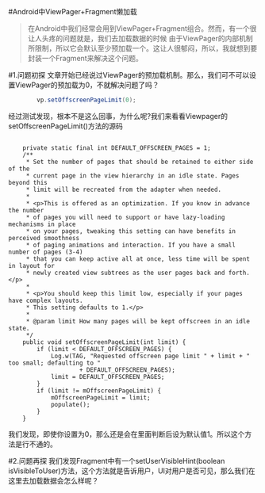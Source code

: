 #Android中ViewPager+Fragment懒加载

>在Android中我们经常会用到ViewPager+Fragment组合。然而，有一个很让人头疼的问题就是，我们去加载数据的时候
由于ViewPager的内部机制所限制，所以它会默认至少预加载一个。这让人很郁闷，所以，我就想到要封装一个Fragment来解决这个问题。

#1.问题初探
文章开始已经说过ViewPager的预加载机制。那么，我们可不可以设置ViewPager的预加载为0，不就解决问题了吗？

```java
        vp.setOffscreenPageLimit(0);
```
经过测试发现，根本不是这么回事，为什么呢?我们来看看Viewpager的setOffscreenPageLimit()方法的源码

```

    private static final int DEFAULT_OFFSCREEN_PAGES = 1;
    /**
     * Set the number of pages that should be retained to either side of the
     * current page in the view hierarchy in an idle state. Pages beyond this
     * limit will be recreated from the adapter when needed.
     *
     * <p>This is offered as an optimization. If you know in advance the number
     * of pages you will need to support or have lazy-loading mechanisms in place
     * on your pages, tweaking this setting can have benefits in perceived smoothness
     * of paging animations and interaction. If you have a small number of pages (3-4)
     * that you can keep active all at once, less time will be spent in layout for
     * newly created view subtrees as the user pages back and forth.</p>
     *
     * <p>You should keep this limit low, especially if your pages have complex layouts.
     * This setting defaults to 1.</p>
     *
     * @param limit How many pages will be kept offscreen in an idle state.
     */
    public void setOffscreenPageLimit(int limit) {
        if (limit < DEFAULT_OFFSCREEN_PAGES) {
            Log.w(TAG, "Requested offscreen page limit " + limit + " too small; defaulting to "
                    + DEFAULT_OFFSCREEN_PAGES);
            limit = DEFAULT_OFFSCREEN_PAGES;
        }
        if (limit != mOffscreenPageLimit) {
            mOffscreenPageLimit = limit;
            populate();
        }
    }
```

我们发现，即使你设置为0，那么还是会在里面判断后设为默认值1。所以这个方法是行不通的。

#2.问题再探
我们发现Fragment中有一个setUserVisibleHint(boolean isVisibleToUser)方法，这个方法就是告诉用户，UI对用户是否可见，那么我们在这里去加载数据会怎么样呢？


